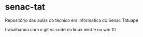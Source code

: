 # senac-tat
Repositório das aulas do técnico em infórmatica do Senac Tatuapé

trabalhando com o git vs code no linux mint e no win 10
